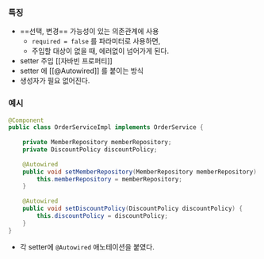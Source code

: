 ### 특징
- ==선택, 변경== 가능성이 있는 의존관계에 사용
	- `required = false` 를 파라미터로 사용하면,
	- 주입할 대상이 없을 때, 에러없이 넘어가게 된다.
- setter 주입 [[자바빈 프로퍼티]]
- setter 에 [[@Autowired]] 를 붙이는 방식
- 생성자가 필요 없어진다.
### 예시
```java  
@Component  
public class OrderServiceImpl implements OrderService {  
  
    private MemberRepository memberRepository;  
    private DiscountPolicy discountPolicy;  
  
    @Autowired  
    public void setMemberRepository(MemberRepository memberRepository) {  
        this.memberRepository = memberRepository;  
    }  
  
    @Autowired  
    public void setDiscountPolicy(DiscountPolicy discountPolicy) {  
        this.discountPolicy = discountPolicy;  
    }
}
```
- 각 setter에 `@Autowired` 애노테이션을 붙였다.